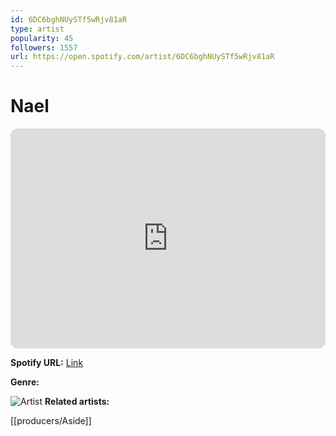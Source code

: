 ```yaml
---
id: 6DC6bghNUySTf5wRjv81aR
type: artist
popularity: 45
followers: 1557
url: https://open.spotify.com/artist/6DC6bghNUySTf5wRjv81aR
---
```

# Nael

<iframe style="border-radius:12px" src="https://open.spotify.com/embed/artist/6DC6bghNUySTf5wRjv81aR" width="100%" height="352" frameBorder="0" allowfullscreen="" allow="autoplay; clipboard-write; encrypted-media; fullscreen; picture-in-picture" loading="lazy"></iframe>

**Spotify URL:** [Link](https://open.spotify.com/artist/6DC6bghNUySTf5wRjv81aR)

**Genre:** 

![Artist](https://i.scdn.co/image/ab6761610000e5ebd493f8ec16741e539f7b3dfb)
**Related artists:**

[[producers/Aside]]
